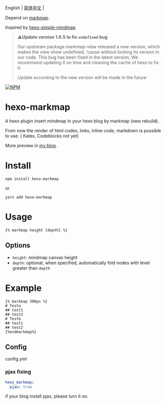 English
| [简体中文](https://github.com/MaxChang3/hexo-markmap/blob/main/README.md) |

Depend on [markmap](https://github.com/gera2ld/markmap).

Inspired by [hexo-simple-mindmap](https://github.com/HunterXuan/hexo-simple-mindmap)

> **⚠️Update version 1.0.5 to fix `undefined` bug**
>
> Our upstream package markmap-view released a new version, which makes the view show undefined, 'cause without locking its version in our code. This bug has been fixed in the latest version, We recommend updating it on time and cleaning the cache of hexo to fix it.
>
> Update according to the new version will be made in the future

[![NPM](https://nodei.co/npm/hexo-markmap.png)](https://nodei.co/npm/hexo-markmap/)

# hexo-markmap
A hexo plugin insert mindmap in your hexo blog by markmap (new rebuild).

From now the render of html codes, links, inline code, markdown is possible to use. ( Katex, Codeblocks not yet)

More preview in [my blog](https://zhangmaimai.com/2021/02/23/hexo-mindmap-plugin/).

# Install
```
npm install hexo-markmap
```
or
```
yarn add hexo-markmap
```

# Usage
```
{% markmap height [depth] %}
```

## Options
- `height`: mindmap canvas height
- `depth`: optional, when specified, automatically fold nodes with level greater than `depth`

# Example 
```
{% markmap 300px %}
# Testa
## test1
## test2
# Testb
## test1
## test2
{%endmarkmap%}
```

## Config

config.yml

### pjax fixing
```yaml
hexo_markmap:
  pjax: true
```
if your blog install pjax, please turn it on.
